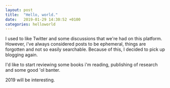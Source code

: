 ```yaml
---
layout: post
title:  "Hello, world."
date:   2019-01-29 14:30:52 +0100
categories: helloworld
---
```


I used to like Twitter and some discussions that we're had on this platform. However, i've always considered posts to be ephemeral, things are forgotten and not so easily searchable. Because of this, I decided to pick up blogging again.

I'd like to start reviewing some books i'm reading, publishing of research and some good 'ol banter.

2019 will be interesting.
